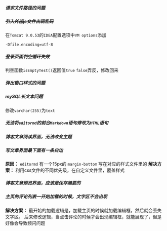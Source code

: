

##### 请求文件路径的问题
##### ~~引入外部js文件出现乱码~~
在`Tomcat 9.0.53`的`IDEA`配置选项中`VM options`添加
```
-Dfile.encoding=utf-8
```
##### ~~登录页面判空循环失效~~
判空函数`isEmptyTest()`返回值`true` `false`弄反，修改回来
##### 弹出窗口样式的问题
##### mySQL长文本问题
修改`varchar(255)`为`text`
##### 无法将`editormd`的前台`Markdown`语句修改为`HTML`语句
##### 博客文章阅读界面，无法改变主题
##### 写文章界面最下面有一条白边
**原因：** `editormd` 有一个15px的 `margin-bottom` 写在对应的样式文件里的
**解决方案：** 利用css文件的不同优先级，在自定义文件里，覆盖样式

##### 博客文章预览界面，应该是保存摘要的

##### 主页的评论列表一开始加载的时候，文字区不会出现
**解决方案：** 最开始的加载逻辑是，加载主页的时候就加载编辑框，然后就会丢失文字区。
后来修改逻辑，当点击评论的时候才会出现编辑框，就能展现了，但是好像会导致频闪问题